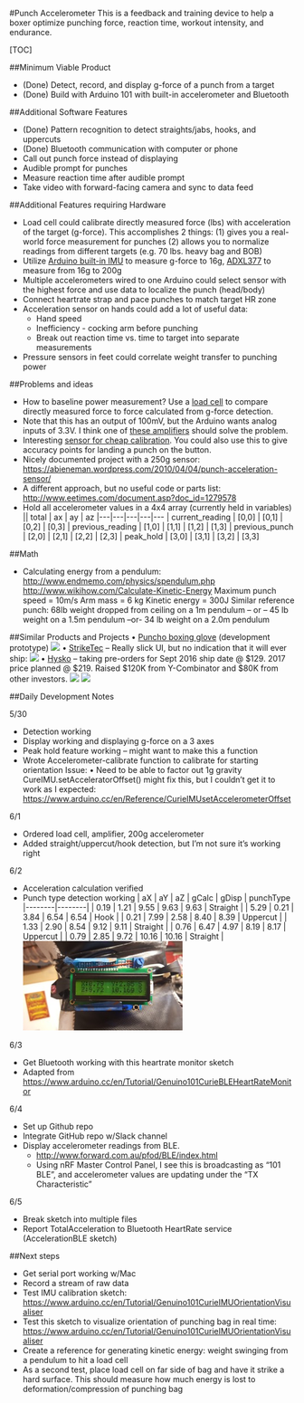#Punch Accelerometer
This is a feedback and training device to help a boxer optimize punching force, reaction time, workout intensity, and endurance.


[TOC]

##Minimum Viable Product
* (Done) Detect, record, and display g-force of a punch from a target
* (Done) Build with Arduino 101 with built-in accelerometer and Bluetooth

##Additional Software Features
* (Done) Pattern recognition to detect straights/jabs, hooks, and uppercuts
* (Done) Bluetooth communication with computer or phone
* Call out punch force instead of displaying
* Audible prompt for punches
* Measure reaction time after audible prompt
* Take video with forward-facing camera and sync to data feed

##Additional Features requiring Hardware
* Load cell could calibrate directly measured force (lbs) with acceleration of the target (g-force). This accomplishes 2 things: (1) gives you a real-world force measurement for punches (2) allows you to normalize readings from different targets (e.g. 70 lbs. heavy bag and BOB)
* Utilize [Arduino built-in IMU](https://www.arduino.cc/en/Reference/CurieIMU) to measure g-force to 16g, [ADXL377](https://www.adafruit.com/products/1413?gclid=CISd382-_8wCFVNqfgodWAcAMg) to measure from 16g to 200g
* Multiple accelerometers wired to one Arduino could select sensor with the highest force and use data to localize the punch (head/body)
* Connect heartrate strap and pace punches to match target HR zone
* Acceleration sensor on hands could add a lot of useful data:
	- Hand speed
	- Inefficiency - cocking arm before punching
	- Break out reaction time vs. time to target into separate measurements
* Pressure sensors in feet could correlate weight transfer to punching power

##Problems and ideas
* How to baseline power measurement? Use a [load cell](http://www.digikey.com/product-detail/en/te-connectivity-measurement-specialties/FC2311-0000-0500-L/MSP6953-ND/809399
) to compare directly measured force to force calculated from g-force detection.
* Note that this has an output of 100mV, but the Arduino wants analog inputs of 3.3V. I think one of [these amplifiers](http://www.robotshop.com/en/strain-gauge-load-cell-amplifier-shield-2ch.html?gclid=CNqAhNSPhc0CFZNhfgodKigMhQ
) should solve the problem.
* Interesting [sensor for cheap calibration](https://www.sparkfun.com/products/8685). You could also use this to give accuracy points for landing a punch on the button.
* Nicely documented project with a 250g sensor:
https://abieneman.wordpress.com/2010/04/04/punch-acceleration-sensor/
* A different approach, but no useful code or parts list: http://www.eetimes.com/document.asp?doc_id=1279578
* Hold all accelerometer values in a 4x4 array (currently held in variables)
|| total | ax | ay | az 
|---|---|---|---|---
| current_reading  | [0,0] | [0,1] | [0,2] | [0,3]
| previous_reading | [1,0] | [1,1] | [1,2] | [1,3]
| previous_punch   | [2,0] | [2,1] | [2,2] | [2,3]
| peak_hold        | [3,0] | [3,1] | [3,2] | [3,3]



##Math
* Calculating energy from a pendulum:
http://www.endmemo.com/physics/spendulum.php
http://www.wikihow.com/Calculate-Kinetic-Energy
Maximum punch speed = 10m/s
Arm mass = 6 kg
Kinetic energy = 300J
Similar reference punch: 68lb weight dropped from ceiling on a 1m pendulum – or – 
45 lb weight on a 1.5m pendulum –or-
34 lb weight on a 2.0m pendulum

##Similar Products and Projects
•	[Puncho boxing glove](http://www.industrial-design-germany.com/innovations/intelligent-boxing-glove-puncho.html) (development prototype)
![](http://www.industrial-design-germany.com/images/produktdesign/Puncho/Puncho_03.jpg)
•	[StrikeTec](http://efdsports.com/) – Really slick UI, but no indication that it will ever ship: 
![](http://efdsports.com/wp-content/uploads/ipad_3_ready.png)
•	[Hysko](https://www.hykso.com/) – taking pre-orders for Sept 2016 ship date @ $129. 2017 price planned @ $219. Raised $120K from Y-Combinator and $80K from other investors.
![](http://i1.wp.com/wp6c4a81c0b4a7.blob.core.windows.net/wp-media/2016/04/DSC00022.png?zoom=2&w=1184&ssl=0)
![](http://i1.wp.com/wp6c4a81c0b4a7.blob.core.windows.net/wp-media/2016/03/iPhone6-04.png?zoom=2&w=1184&ssl=0)





##Daily Development Notes

5/30
* Detection working
* Display working and displaying g-force on a 3 axes
* Peak hold feature working – might want to make this a function
* Wrote Accelerometer-calibrate function to calibrate for starting orientation
Issue: 
•	Need to be able to factor out 1g gravity
CureIMU.setAcceleratorOffset() might fix this, but I couldn’t get it to work as I expected: https://www.arduino.cc/en/Reference/CurieIMUsetAccelerometerOffset

6/1
* Ordered load cell, amplifier, 200g accelerometer
* Added straight/uppercut/hook detection, but I’m not sure it’s working right

6/2
* Acceleration calculation verified
* Punch type detection working
| aX | aY | aZ | gCalc | gDisp | punchType
|--------|--------|
|   0.19 | 1.21 | 9.55 | 9.63 | 9.63 | Straight |
|   5.29 | 0.21 | 3.84 | 6.54 | 6.54 | Hook |
|   0.21 | 7.99 | 2.58 | 8.40 | 8.39 | Uppercut |
|   1.33 | 2.90 | 8.54 | 9.12 | 9.11 | Straight |
|   0.76 | 6.47 | 4.97 | 8.19 | 8.17 | Uppercut |
|   0.79 | 2.85 | 9.72 | 10.16 | 10.16 | Straight |
![](./images/accTest.jpg)

6/3
* Get Bluetooth working with this heartrate monitor sketch
* Adapted from https://www.arduino.cc/en/Tutorial/Genuino101CurieBLEHeartRateMonitor

6/4
* Set up Github repo
* Integrate GitHub repo w/Slack channel
* Display accelerometer readings from BLE.
	* http://www.forward.com.au/pfod/BLE/index.html
	* Using nRF Master Control Panel, I see this is broadcasting as “101 BLE”, and accelerometer values are updating under the “TX Characteristic”

6/5
* Break sketch into multiple files
* Report TotalAcceleration to Bluetooth HeartRate service (AccelerationBLE sketch)

##Next steps
* Get serial port working w/Mac
* Record a stream of raw data
* Test IMU calibration sketch: https://www.arduino.cc/en/Tutorial/Genuino101CurieIMUOrientationVisualiser
* Test this sketch to visualize orientation of punching bag in real time:
https://www.arduino.cc/en/Tutorial/Genuino101CurieIMUOrientationVisualiser
* Create a reference for generating kinetic energy: weight swinging from a pendulum to hit a load cell
* As a second test, place load cell on far side of bag and have it strike a hard surface. This should measure how much energy is lost to deformation/compression of punching bag



